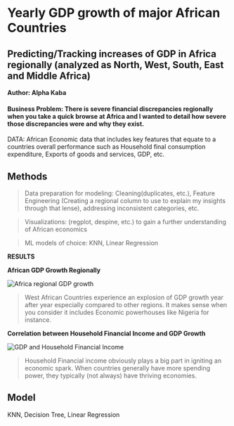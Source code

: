 # Yearly GDP growth of major African Countries 

## Predicting/Tracking increases of GDP in Africa regionally (analyzed as North, West, South, East and Middle Africa)

**Author: Alpha Kaba**

#### Business Problem: There is severe financial discrepancies regionally when you take a quick browse at Africa and I wanted to detail how severe those discrepancies were and why they exist.

DATA: African Economic data that includes key features that equate to a countries overall performance such as Household final consumption expenditure, Exports of goods and services, GDP, etc.

## Methods

> Data preparation for modeling: Cleaning(duplicates, etc.), Feature Engineering (Creating a regional column to use to explain my insights through that lense), addressing inconsistent categories, etc.

> Visualizations: (regplot, despine, etc.) to gain a further understanding of African economics

> ML models of choice: KNN, Linear Regression

**RESULTS**

**African GDP Growth Regionally**

![Africa regional GDP growth](https://user-images.githubusercontent.com/97268064/178423668-f24cdf0b-cc31-4cce-be7d-32c91d1f8f08.png)

>West African Countries experience an explosion of GDP growth year after year especially compared to other regions. It makes sense when you consider it includes Economic powerhouses like Nigeria for instance.


**Correlation between Household Financial Income and GDP Growth**

![GDP and Household Financial Income](https://user-images.githubusercontent.com/97268064/178424124-2464d8d5-783e-495f-9c08-d8c6edb40e4e.png)

>Household Financial income obviously plays a big part in igniting an economic spark. When countries generally have more spending power, they typically (not always) have thriving economies.


## Model

KNN, Decision Tree, Linear Regression

